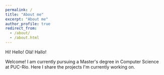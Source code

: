 ```yaml
---
permalink: /
title: "About me"
excerpt: "About me"
author_profile: true
redirect_from: 
  - /about/
  - /about.html
---
```


Hi! Hello! Olá! Hallo!

Welcome! I am currently pursuing a Master's degree in Computer Science at PUC-Rio. Here I share the projects I'm currently working on.
